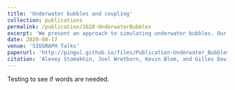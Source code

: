 ```yaml
---
title: 'Underwater bubbles and coupling'
collection: publications
permalink: /publication/2020-UnderwaterBubbles
excerpt: 'We present an approach to simulating underwater bubbles. Our method is sparse in that it only simulates a thin band of water around the region of interest allowing us to achieve high resolu- tions in turbulent scenarios. We use a hybrid bubble representation consisting of two parts. The hero counterpart utilizes an incompressible two-phase Navier-Stokes solve on an Eulerian grid with air phase also represented via FLIP/APIC particles to facilitate volume conservation and accurate interface tracking. The diffuse counter-part captures sub-grid bubble motion not “seen” by the Eulerian grid. We represent those as particles and develop a novel scheme for coupling them with the bulk fluid. The coupling scheme is not limited to sub-grid bubbles and may be applied to other thin/porous objects such as sand, hair, and cloth.'
date: 2020-08-17
venue: 'SIGGRAPH Talks'
paperurl: 'http://pingul.github.io/files/Publication-Underwater_Bubbles_and_Coupling.pdf'
citation: 'Alexey Stomakhin, Joel Wretborn, Kevin Blom, and Gilles Daviet (2020) &quot;Underwater Bubbles and Coupling.&quot; Special Interest Group on Computer Graphics and Interactive Techniques Conference Talks. https://doi.org/10.1145/3388767.3407390.'
---
```


Testing to see if words are needed.
